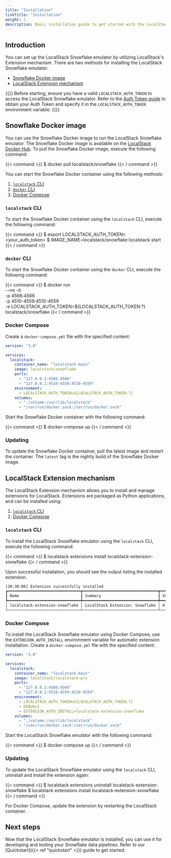 ```yaml
---
title: "Installation"
linkTitle: "Installation"
weight: 1
description: Basic installation guide to get started with the LocalStack Snowflake emulator
---
```


## Introduction

You can set up the LocalStack Snowflake emulator by utilizing LocalStack's Extension mechanism. There are two methods for installing the LocalStack Snowflake emulator:

- [Snowflake Docker image](https://hub.docker.com/r/localstack/snowflake)
- [LocalStack Extension mechanism]()

{{<alert type="info">}}
Before starting, ensure you have a valid `LOCALSTACK_AUTH_TOKEN` to access the LocalStack Snowflake emulator. Refer to the [Auth Token guide](https://docs.localstack.cloud/getting-started/auth-token/) to obtain your Auth Token and specify it in the `LOCALSTACK_AUTH_TOKEN` environment variable.
{{</alert>}}

## Snowflake Docker image

You can use the Snowflake Docker image to run the LocalStack Snowflake emulator. The Snowflake Docker image is available on the [LocalStack Docker Hub](https://hub.docker.com/r/localstack/snowflake). To pull the Snowflake Docker image, execute the following command:

{{< command >}}
$ docker pull localstack/snowflake
{{< / command >}}

You can start the Snowflake Docker container using the following methods:

1. [`localstack` CLI](https://docs.localstack.cloud/getting-started/installation/#localstack-cli)
2. [`docker` CLI](https://docs.docker.com/get-docker/)
2. [Docker Compose](https://docs.docker.com/compose/install/)

### `localstack` CLI

To start the Snowflake Docker container using the `localstack` CLI, execute the following command:

{{< command >}}
$ export LOCALSTACK_AUTH_TOKEN=<your_auth_token>
$ IMAGE_NAME=localstack/snowflake localstack start
{{< / command >}}

### `docker` CLI

To start the Snowflake Docker container using the `docker` CLI, execute the following command:

{{< command >}}
$ docker run \
    --rm -it \
    -p 4566:4566 \
    -p 4510-4559:4510-4559 \
    -e LOCALSTACK_AUTH_TOKEN=${LOCALSTACK_AUTH_TOKEN:?} \
    localstack/snowflake
{{< / command >}}

### Docker Compose

Create a `docker-compose.yml` file with the specified content:

```yaml
version: "3.8"

services:
  localstack:
    container_name: "localstack-main"
    image: localstack/snowflake
    ports:
      - "127.0.0.1:4566:4566"
      - "127.0.0.1:4510-4559:4510-4559"
    environment:
      - LOCALSTACK_AUTH_TOKEN=${LOCALSTACK_AUTH_TOKEN:?}
    volumes:
      - "./volume:/var/lib/localstack"
      - "/var/run/docker.sock:/var/run/docker.sock"
```

Start the Snowflake Docker container with the following command:

{{< command >}}
$ docker-compose up
{{< / command >}}

### Updating

To update the Snowflake Docker container, pull the latest image and restart the container. The `latest` tag is the nightly build of the Snowflake Docker image.

## LocalStack Extension mechanism

The LocalStack Extension mechanism allows you to install and manage extensions for LocalStack. Extensions are packaged as Python applications, and can be installed using:

1. [`localstack` CLI](https://docs.localstack.cloud/getting-started/installation/#localstack-cli)
2. [Docker Compose](https://docs.docker.com/compose/install/)

### `localstack` CLI

To install the LocalStack Snowflake emulator using the `localstack` CLI, execute the following command:

{{< command >}}
$ localstack extensions install localstack-extension-snowflake
{{< / command >}}

Upon successful installation, you should see the output listing the installed extension.

```bash 
[20:30:06] Extension successfully installed                                                 extensions.py:86
┏━━━━━━━━━━━━━━━━━━━━━━━━━━━━━━━━┳━━━━━━━━━━━━━━━━━━━━━━━━━━━━━━━━━┳━━━━━━━━━┳━━━━━━━━━━━━┳━━━━━━━━━━━━━┓
┃ Name                           ┃ Summary                         ┃ Version ┃ Author     ┃ Plugin name ┃
┡━━━━━━━━━━━━━━━━━━━━━━━━━━━━━━━━╇━━━━━━━━━━━━━━━━━━━━━━━━━━━━━━━━━╇━━━━━━━━━╇━━━━━━━━━━━━╇━━━━━━━━━━━━━┩
│ localstack-extension-snowflake │ LocalStack Extension: Snowflake │ 0.1.22  │ LocalStack │ snowflake   │
└────────────────────────────────┴─────────────────────────────────┴─────────┴────────────┴─────────────┘
```

### Docker Compose

To install the LocalStack Snowflake emulator using Docker Compose, use the `EXTENSION_AUTO_INSTALL` environment variable for automatic extension installation. Create a `docker-compose.yml` file with the specified content:

```yaml
version: "3.8"

services:
  localstack:
    container_name: "localstack-main"
    image: localstack/localstack-pro
    ports:
      - "127.0.0.1:4566:4566"
      - "127.0.0.1:4510-4559:4510-4559"
    environment:
      - LOCALSTACK_AUTH_TOKEN=${LOCALSTACK_AUTH_TOKEN:?}
      - DEBUG=1
      - EXTENSION_AUTO_INSTALL=localstack-extension-snowflake
    volumes:
      - "./volume:/var/lib/localstack"
      - "/var/run/docker.sock:/var/run/docker.sock"
```

Start the LocalStack Snowflake emulator with the following command:

{{< command >}}
$ docker-compose up
{{< / command >}}

### Updating

To update the LocalStack Snowflake emulator using the `localstack` CLI, uninstall and install the extension again:

{{< command >}}
$ localstack extensions uninstall localstack-extension-snowflake
$ localstack extensions install localstack-extension-snowflake
{{< / command >}}

For Docker Compose, update the extension by restarting the LocalStack container.

## Next steps

Now that the LocalStack Snowflake emulator is installed, you can use it for developing and testing your Snowflake data pipelines. Refer to our [Quickstart]({{< ref "quickstart" >}}) guide to get started.
